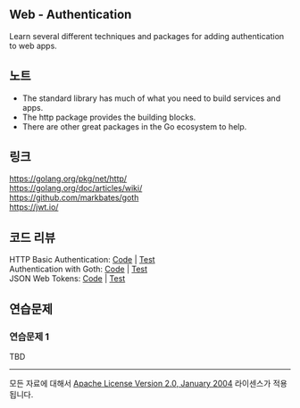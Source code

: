 ## Web - Authentication

Learn several different techniques and packages for adding authentication to web apps.

## 노트

* The standard library has much of what you need to build services and apps.
* The http package provides the building blocks.
* There are other great packages in the Go ecosystem to help.

## 링크

https://golang.org/pkg/net/http/  
https://golang.org/doc/articles/wiki/  
https://github.com/markbates/goth  
https://jwt.io/  

## 코드 리뷰

HTTP Basic Authentication: [Code](example1/main.go) | [Test](example1/main_test.go)  
Authentication with Goth: [Code](example2/main.go) | [Test](example2/main_test.go)  
JSON Web Tokens: [Code](example3/main.go) | [Test](example3/main_test.go)  

## 연습문제

### 연습문제 1

TBD
___
모든 자료에 대해서 [Apache License Version 2.0, January 2004](http://www.apache.org/licenses/LICENSE-2.0) 라이센스가 적용됩니다.